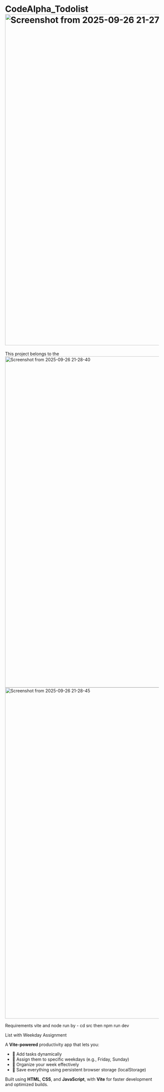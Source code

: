 # CodeAlpha_Todolist<img width="1920" height="1080" alt="Screenshot from 2025-09-26 21-27-11" src="https://github.com/user-attachments/assets/c9b18289-03d5-4f01-9b39-ee168df6873b" />

This project belongs to the 
<img width="1920" height="1080" alt="Screenshot from 2025-09-26 21-28-40" src="https://github.com/user-attachments/assets/0858e498-8987-42a0-9c3d-1c7e9070d173" />
<img width="1920" height="1080" alt="Screenshot from 2025-09-26 21-28-45" src="https://github.com/user-attachments/assets/364635ed-987d-4e3f-9d1e-6ffc14dec0b4" />


Requirements vite and node 
run by - cd src
then npm run dev


 List with Weekday Assignment

A **Vite-powered** productivity app that lets you:
- 📝 Add tasks dynamically
- 📅 Assign them to specific weekdays (e.g., Friday, Sunday)
- 📂 Organize your week effectively
- 💾 Save everything using persistent browser storage (localStorage)

Built using **HTML**, **CSS**, and **JavaScript**, with **Vite** for faster development and optimized builds.


